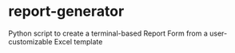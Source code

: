 # report-generator
Python script to create a terminal-based Report Form from a user-customizable Excel template
